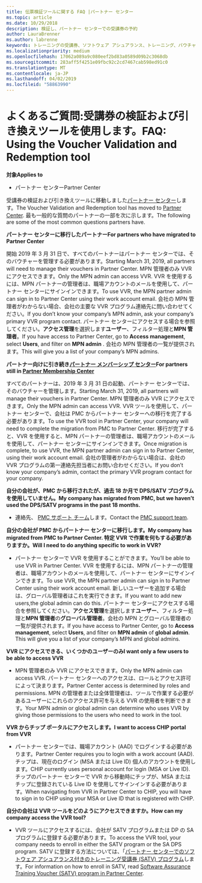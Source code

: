 ```yaml
---
title: 伝票検証ツールに関する FAQ |パートナー センター
ms.topic: article
ms.date: 10/29/2018
description: 検証し、パートナー センターでの受講券の予約
author: LauraBrenner
ms.author: labrenne
keywords: トレーニングの受講券、ソフトウェア アシュアランス、トレーニング、バウチャー、受講券の予約の検証します。
ms.localizationpriority: medium
ms.openlocfilehash: 17062a089a9c080eef2bd83a0589d09b2c3068db
ms.sourcegitcommit: 283aff5f4251e09fbc92c2cd7467cab598ed91c0
ms.translationtype: MT
ms.contentlocale: ja-JP
ms.lasthandoff: 04/02/2019
ms.locfileid: "58863990"
---
```

# <a name="faq-using-the-voucher-validation-and-redemption-tool"></a><span data-ttu-id="d7341-104">よくあるご質問:受講券の検証および引き換えツールを使用します。</span><span class="sxs-lookup"><span data-stu-id="d7341-104">FAQ: Using the Voucher Validation and Redemption tool</span></span> 

**<span data-ttu-id="d7341-105">対象</span><span class="sxs-lookup"><span data-stu-id="d7341-105">Applies to</span></span>**

- <span data-ttu-id="d7341-106">パートナー センター</span><span class="sxs-lookup"><span data-stu-id="d7341-106">Partner Center</span></span>

<span data-ttu-id="d7341-107">受講券の検証および引き換えツールに移動しました[パートナー センター](https://partner.microsoft.com/en-us/pcv/dashboard/overview)します。</span><span class="sxs-lookup"><span data-stu-id="d7341-107">The Voucher Validation and Redemption tool has moved to [Partner Center](https://partner.microsoft.com/en-us/pcv/dashboard/overview).</span></span> <span data-ttu-id="d7341-108">最も一般的な質問のパートナーの一部を次に示します。</span><span class="sxs-lookup"><span data-stu-id="d7341-108">The following are some of the most common questions partners have.</span></span> 

**<span data-ttu-id="d7341-109">パートナー センターに移行したパートナー</span><span class="sxs-lookup"><span data-stu-id="d7341-109">For partners who have migrated to Partner Center</span></span>**

 <span data-ttu-id="d7341-110">開始 2019 年 3 月 31 日で、すべてのパートナーはパートナー センターでは、そのバウチャーを管理する必要があります。</span><span class="sxs-lookup"><span data-stu-id="d7341-110">Starting March 31, 2019, all partners will need to manage their vouchers in Partner Center.</span></span> <span data-ttu-id="d7341-111">MPN 管理者のみ VVR にアクセスできます。</span><span class="sxs-lookup"><span data-stu-id="d7341-111">Only the MPN admin can access VVR.</span></span> <span data-ttu-id="d7341-112">VVR を使用するには、MPN パートナーの管理者は、職場アカウントのメールを使用して、パートナー センターにサインインできます。</span><span class="sxs-lookup"><span data-stu-id="d7341-112">To use VVR, the MPN partner admin can sign in to Partner Center using their work account email.</span></span> <span data-ttu-id="d7341-113">会社の MPN 管理者がわからない場合、会社の主要な VVR プログラム連絡先に問い合わせてください。</span><span class="sxs-lookup"><span data-stu-id="d7341-113">If you don’t know your company’s MPN admin, ask your company’s primary VVR program contact.</span></span>  <span data-ttu-id="d7341-114">パートナー センターにアクセスする場合を参照してください。**アクセス管理**を選択します**ユーザー**、フィルター処理と**MPN 管理者**。</span><span class="sxs-lookup"><span data-stu-id="d7341-114">If you have access to Partner Center, go to **Access management**, select **Users**, and filter on **MPN admin** .</span></span> <span data-ttu-id="d7341-115">会社の MPN 管理者の一覧が提供されます。</span><span class="sxs-lookup"><span data-stu-id="d7341-115">This will give you a list of your company’s MPN admins.</span></span>  

**<span data-ttu-id="d7341-116">パートナー向けに引き続き[パートナー メンバーシップ センター](https://partner.microsoft.com/)</span><span class="sxs-lookup"><span data-stu-id="d7341-116">For partners still in [Partner Membership Center](https://partner.microsoft.com/)</span></span>**

<span data-ttu-id="d7341-117">すべてのパートナーは、2019 年 3 月 31 日の起動、パートナー センターでは、そのバウチャーを管理します。</span><span class="sxs-lookup"><span data-stu-id="d7341-117">Starting March 31, 2019, all partners will manage their vouchers in Partner Center.</span></span> <span data-ttu-id="d7341-118">MPN 管理者のみ VVR にアクセスできます。</span><span class="sxs-lookup"><span data-stu-id="d7341-118">Only the MPN admin can access VVR.</span></span> <span data-ttu-id="d7341-119">VVR ツールを使用して、パートナー センターで、会社は PMC からパートナー センターへの移行を完了する必要があります。</span><span class="sxs-lookup"><span data-stu-id="d7341-119">To use the VVR tool in Partner Center, your company will need to complete the migration from PMC to Partner Center.</span></span> <span data-ttu-id="d7341-120">移行が完了すると、VVR を使用すると、MPN パートナーの管理者は、職場アカウントのメールを使用して、パートナー センターにサインインできます。</span><span class="sxs-lookup"><span data-stu-id="d7341-120">Once migration is complete, to use VVR, the MPN partner admin can sign in to Partner Center, using their work account email.</span></span> <span data-ttu-id="d7341-121">会社の管理者がわからない場合は、会社の VVR プログラムの第一連絡先担当者にお問い合わせください。</span><span class="sxs-lookup"><span data-stu-id="d7341-121">If you don’t know your company’s admin, contact the primary VVR program contact for your company.</span></span>  


**<span data-ttu-id="d7341-122">自分の会社が、PMC から移行されたが、過去 18 か月で DPS/SATV プログラムを使用していません。</span><span class="sxs-lookup"><span data-stu-id="d7341-122">My company has migrated from PMC, but we haven’t used the DPS/SATV programs in the past 18 months.</span></span>**

- <span data-ttu-id="d7341-123">連絡先、 [PMC サポート チーム](mailto:proghelp@microsoft.com)します。</span><span class="sxs-lookup"><span data-stu-id="d7341-123">Contact the [PMC support team](mailto:proghelp@microsoft.com).</span></span> 


**<span data-ttu-id="d7341-124">自分の会社が PMC からパートナー センターに移行します。</span><span class="sxs-lookup"><span data-stu-id="d7341-124">My company has migrated from PMC to Partner Center.</span></span> <span data-ttu-id="d7341-125">特定 VVR で作業を何もする必要がありますか。</span><span class="sxs-lookup"><span data-stu-id="d7341-125">Will I need to do anything specific to work in VVR?</span></span>** 

- <span data-ttu-id="d7341-126">パートナー センターで VVR を使用することができます。</span><span class="sxs-lookup"><span data-stu-id="d7341-126">You’ll be able to use VVR in Partner Center.</span></span>  <span data-ttu-id="d7341-127">VVR を使用するには、MPN パートナーの管理者は、職場アカウントのメールを使用して、パートナー センターにサインインできます。</span><span class="sxs-lookup"><span data-stu-id="d7341-127">To use VVR, the MPN partner admin can sign in to Partner Center using their work account email.</span></span> <span data-ttu-id="d7341-128">新しいユーザーを追加する場合は、グローバル管理者はこれを実行できます。</span><span class="sxs-lookup"><span data-stu-id="d7341-128">If you want to add new users,the global admin can do this.</span></span> <span data-ttu-id="d7341-129">パートナー センターにアクセスする場合を参照してください。**アクセス管理**を選択します**ユーザー**、フィルター処理と**MPN 管理者**の**グローバル管理者**。会社の MPN とグローバル管理者の一覧が提供されます。</span><span class="sxs-lookup"><span data-stu-id="d7341-129">If you have access to Partner Center, go to **Access management**, select **Users**, and filter on **MPN admin** of **global admin**. This will give you a list of your company’s MPN and global admins.</span></span>  

**<span data-ttu-id="d7341-130">VVR にアクセスできる、いくつかのユーザーのみ</span><span class="sxs-lookup"><span data-stu-id="d7341-130">I want only a few users to be able to access VVR</span></span>**

- <span data-ttu-id="d7341-131">MPN 管理者のみ VVR にアクセスできます。</span><span class="sxs-lookup"><span data-stu-id="d7341-131">Only the MPN admin can access VVR.</span></span> <span data-ttu-id="d7341-132">パートナー センターへのアクセスは、ロールとアクセス許可によって決まります。</span><span class="sxs-lookup"><span data-stu-id="d7341-132">Partner Center access is determined by roles and permissions.</span></span> <span data-ttu-id="d7341-133">MPN の管理者または全体管理者は、ツールで作業する必要があるユーザーにこれらのアクセス許可を与える VVR の使用者を判断できます。</span><span class="sxs-lookup"><span data-stu-id="d7341-133">Your MPN admin or global admin can determine who uses VVR by giving those permissions to the users who need to work in the tool.</span></span>

**<span data-ttu-id="d7341-134">VVR からチップ ポータルにアクセスします。</span><span class="sxs-lookup"><span data-stu-id="d7341-134">I want to access CHIP portal from VVR</span></span>**

- <span data-ttu-id="d7341-135">パートナー センターでは、職場アカウント (AAD) でログインする必要があります。</span><span class="sxs-lookup"><span data-stu-id="d7341-135">Partner Center requires you to login with a work account (AAD).</span></span>  <span data-ttu-id="d7341-136">チップは、現在のログイン (MSA または Live ID) 個人のアカウントを使用します。</span><span class="sxs-lookup"><span data-stu-id="d7341-136">CHIP currently uses personal account for login (MSA or Live ID).</span></span>  <span data-ttu-id="d7341-137">チップのパートナー センターで VVR から移動時にチップが、MSA またはチップに登録されている Live ID を使用してサインインする必要があります。</span><span class="sxs-lookup"><span data-stu-id="d7341-137">When navigating from VVR in Partner Center to CHIP, you will have to sign in to CHIP using your MSA or Live ID that is registered with CHIP.</span></span>

**<span data-ttu-id="d7341-138">自分の会社は VVR ツールをどのようにアクセスできますか。</span><span class="sxs-lookup"><span data-stu-id="d7341-138">How can my company access the VVR tool?</span></span>**

- <span data-ttu-id="d7341-139">VVR ツールにアクセスするには、会社が SATV プログラムまたは DP の SA プログラムに登録する必要があります。</span><span class="sxs-lookup"><span data-stu-id="d7341-139">To access the VVR tool, your company needs to enroll in either the SATV program or the SA DPS program.</span></span>
<span data-ttu-id="d7341-140">SATV に登録する方法については、「[パートナー センターでのソフトウェア アシュアランス付きのトレーニング受講券 (SATV) プログラム](software-assurance-satv.md)します。</span><span class="sxs-lookup"><span data-stu-id="d7341-140">For information on how to enroll in SATV, read [Software Assurance Training Voucher (SATV) program in Partner Center](software-assurance-satv.md).</span></span>
 <!--
For information on how to enroll in Software Assurance DPS programs, read [Software Assurance programs in Partner Center](software-assurance-dps.md).-->